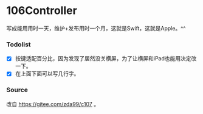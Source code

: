 # 106Controller
写成能用用时一天，维护+发布用时一个月，这就是Swift，这就是Apple。^^
### Todolist
- [x] 按键适配百分比，因为发现了居然没关横屏，为了让横屏和iPad也能用决定改一下。
- [x] 在上面下面可以写几行字。 
### Source
改自 https://gitee.com/zda99/c107 。
